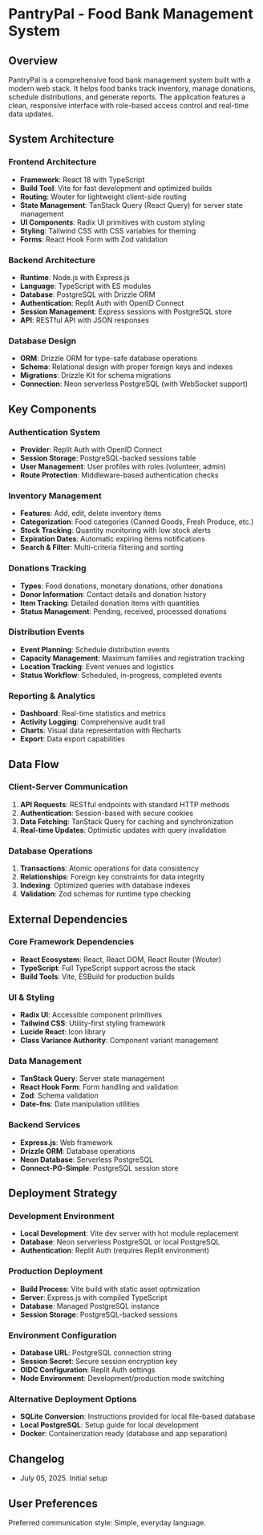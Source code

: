 # PantryPal - Food Bank Management System

## Overview

PantryPal is a comprehensive food bank management system built with a modern web stack. It helps food banks track inventory, manage donations, schedule distributions, and generate reports. The application features a clean, responsive interface with role-based access control and real-time data updates.

## System Architecture

### Frontend Architecture
- **Framework**: React 18 with TypeScript
- **Build Tool**: Vite for fast development and optimized builds
- **Routing**: Wouter for lightweight client-side routing
- **State Management**: TanStack Query (React Query) for server state management
- **UI Components**: Radix UI primitives with custom styling
- **Styling**: Tailwind CSS with CSS variables for theming
- **Forms**: React Hook Form with Zod validation

### Backend Architecture
- **Runtime**: Node.js with Express.js
- **Language**: TypeScript with ES modules
- **Database**: PostgreSQL with Drizzle ORM
- **Authentication**: Replit Auth with OpenID Connect
- **Session Management**: Express sessions with PostgreSQL store
- **API**: RESTful API with JSON responses

### Database Design
- **ORM**: Drizzle ORM for type-safe database operations
- **Schema**: Relational design with proper foreign keys and indexes
- **Migrations**: Drizzle Kit for schema migrations
- **Connection**: Neon serverless PostgreSQL (with WebSocket support)

## Key Components

### Authentication System
- **Provider**: Replit Auth with OpenID Connect
- **Session Storage**: PostgreSQL-backed sessions table
- **User Management**: User profiles with roles (volunteer, admin)
- **Route Protection**: Middleware-based authentication checks

### Inventory Management
- **Features**: Add, edit, delete inventory items
- **Categorization**: Food categories (Canned Goods, Fresh Produce, etc.)
- **Stock Tracking**: Quantity monitoring with low stock alerts
- **Expiration Dates**: Automatic expiring items notifications
- **Search & Filter**: Multi-criteria filtering and sorting

### Donations Tracking
- **Types**: Food donations, monetary donations, other donations
- **Donor Information**: Contact details and donation history
- **Item Tracking**: Detailed donation items with quantities
- **Status Management**: Pending, received, processed donations

### Distribution Events
- **Event Planning**: Schedule distribution events
- **Capacity Management**: Maximum families and registration tracking
- **Location Tracking**: Event venues and logistics
- **Status Workflow**: Scheduled, in-progress, completed events

### Reporting & Analytics
- **Dashboard**: Real-time statistics and metrics
- **Activity Logging**: Comprehensive audit trail
- **Charts**: Visual data representation with Recharts
- **Export**: Data export capabilities

## Data Flow

### Client-Server Communication
1. **API Requests**: RESTful endpoints with standard HTTP methods
2. **Authentication**: Session-based with secure cookies
3. **Data Fetching**: TanStack Query for caching and synchronization
4. **Real-time Updates**: Optimistic updates with query invalidation

### Database Operations
1. **Transactions**: Atomic operations for data consistency
2. **Relationships**: Foreign key constraints for data integrity
3. **Indexing**: Optimized queries with database indexes
4. **Validation**: Zod schemas for runtime type checking

## External Dependencies

### Core Framework Dependencies
- **React Ecosystem**: React, React DOM, React Router (Wouter)
- **TypeScript**: Full TypeScript support across the stack
- **Build Tools**: Vite, ESBuild for production builds

### UI & Styling
- **Radix UI**: Accessible component primitives
- **Tailwind CSS**: Utility-first styling framework
- **Lucide React**: Icon library
- **Class Variance Authority**: Component variant management

### Data Management
- **TanStack Query**: Server state management
- **React Hook Form**: Form handling and validation
- **Zod**: Schema validation
- **Date-fns**: Date manipulation utilities

### Backend Services
- **Express.js**: Web framework
- **Drizzle ORM**: Database operations
- **Neon Database**: Serverless PostgreSQL
- **Connect-PG-Simple**: PostgreSQL session store

## Deployment Strategy

### Development Environment
- **Local Development**: Vite dev server with hot module replacement
- **Database**: Neon serverless PostgreSQL or local PostgreSQL
- **Authentication**: Replit Auth (requires Replit environment)

### Production Deployment
- **Build Process**: Vite build with static asset optimization
- **Server**: Express.js with compiled TypeScript
- **Database**: Managed PostgreSQL instance
- **Session Storage**: PostgreSQL-backed sessions

### Environment Configuration
- **Database URL**: PostgreSQL connection string
- **Session Secret**: Secure session encryption key
- **OIDC Configuration**: Replit Auth settings
- **Node Environment**: Development/production mode switching

### Alternative Deployment Options
- **SQLite Conversion**: Instructions provided for local file-based database
- **Local PostgreSQL**: Setup guide for local development
- **Docker**: Containerization ready (database and app separation)

## Changelog

- July 05, 2025. Initial setup

## User Preferences

Preferred communication style: Simple, everyday language.